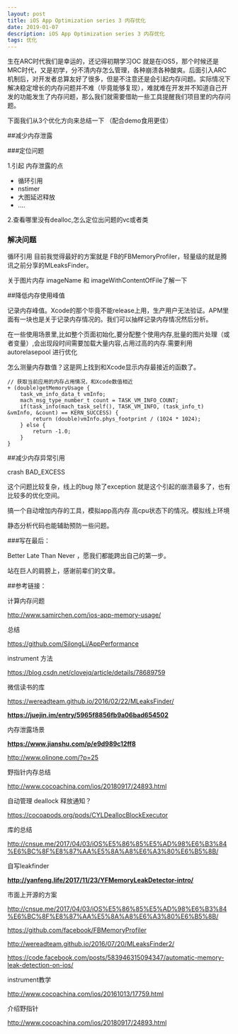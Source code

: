 ```yaml
---
layout: post  
title: iOS App Optimization series 3 内存优化
date: 2019-01-07 
description: iOS App Optimization series 3 内存优化
tags: 优化
---
```


生在ARC时代我们是幸运的，还记得初期学习OC 就是在iOS5，那个时候还是MRC时代，又是初学，分不清内存怎么管理，各种崩溃各种酸爽。后面引入ARC机制后，对开发者总算友好了很多，但是不注意还是会引起内存问题。实际情况下解决稳定增长的内存问题并不难（毕竟能够复现），难就难在开发并不知道自己开发的功能发生了内存问题，那么我们就需要借助一些工具提醒我们项目里的内存问题。

下面我们从3个优化方向来总结一下 （配合demo食用更佳）

##减少内存泄露

###定位问题

1.引起 内存泄露的点

* 循环引用
* nstimer
* 大图延迟释放
* ....

2.查看哪里没有dealloc,怎么定位出问题的vc或者类



### 解决问题

循环引用 目前我觉得最好的方案就是 FB的FBMemoryProfiler，轻量级的就是腾讯之前分享的MLeaksFinder。

关于图片内存 imageName 和 imageWithContentOfFile了解一下



##降低内存使用峰值

记录内存峰值。Xcode的那个毕竟不能release上用，生产用户无法验证。APM里面有一块也是关于记录内存情况的。我们可以抽样记录内存情况然后分析。

在一些使用场景里,比如整个页面初始化,要分配整个使用内存,批量的图片处理（或者变量）,会出现段时间需要加载大量内容,占用过高的内存.需要利用autorelasepool 进行优化

怎么测量内存数值？这是网上找到和Xcode显示内存最接近的函数了。

```
// 获取当前应用的内存占用情况，和Xcode数值相近
+ (double)getMemoryUsage {
    task_vm_info_data_t vmInfo;
    mach_msg_type_number_t count = TASK_VM_INFO_COUNT;
    if(task_info(mach_task_self(), TASK_VM_INFO, (task_info_t) &vmInfo, &count) == KERN_SUCCESS) {
        return (double)vmInfo.phys_footprint / (1024 * 1024);
    } else {
        return -1.0;
    }
}
```



##减少内存异常引用

crash  BAD_EXCESS

这个问题比较复杂，线上的bug 除了exception 就是这个引起的崩溃最多了，也有比较多的优化空间。

搞一个自动增加内存的工具，模拟app高内存 高cpu状态下的情况。模拟线上环境

静态分析代码也能辅助预防一些问题。



###写在最后：

Better Late Than Never ，愿我们都能跨出自己的第一步。

站在巨人的肩膀上，感谢前辈们的文章。



##参考链接：

计算内存问题

http://www.samirchen.com/ios-app-memory-usage/

总结

https://github.com/SilongLi/AppPerformance 

instrument 方法

https://blog.csdn.net/clovejq/article/details/78689759

微信读书的库

https://wereadteam.github.io/2016/02/22/MLeaksFinder/

**https://juejin.im/entry/5965f8856fb9a06bad654502**

内存泄露场景

**https://www.jianshu.com/p/e9d989c12ff8**

http://www.olinone.com/?p=25

野指针内存总结

http://www.cocoachina.com/ios/20180917/24893.html

自动管理 deallock 释放通知？

https://cocoapods.org/pods/CYLDeallocBlockExecutor

库的总结

http://cnsue.me/2017/04/03/iOS%E5%86%85%E5%AD%98%E6%B3%84%E6%BC%8F%E8%87%AA%E5%8A%A8%E6%A3%80%E6%B5%8B/

自写leakfinder

**http://yanfeng.life/2017/11/23/YFMemoryLeakDetector-intro/**

市面上开源的方案

http://cnsue.me/2017/04/03/iOS%E5%86%85%E5%AD%98%E6%B3%84%E6%BC%8F%E8%87%AA%E5%8A%A8%E6%A3%80%E6%B5%8B/

https://github.com/facebook/FBMemoryProfiler

http://wereadteam.github.io/2016/07/20/MLeaksFinder2/

https://code.facebook.com/posts/583946315094347/automatic-memory-leak-detection-on-ios/

instrument教学

http://www.cocoachina.com/ios/20161013/17759.html

介绍野指针

http://www.cocoachina.com/ios/20180917/24893.html